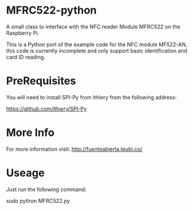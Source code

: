 MFRC522-python
==============

A small class to interface with the NFC reader Module MFRC522 on the Raspberry Pi.

This is a Python port of the example code for the NFC module MF522-AN, this code is currently incomplete and only support basic identification and card ID reading.

PreRequisites
==============

You will need to install SPI-Py from lthiery from the following address:

https://github.com/lthiery/SPI-Py

More Info
==============

For more information visit: http://fuenteabierta.teubi.co/

Useage
==============

Just run the following command:

sudo python MFRC522.py
